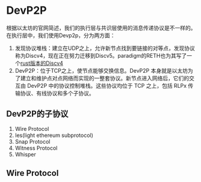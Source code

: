 # DevP2P
根据以太坊的官网简述，我们的执行层与共识层使用的消息传递协议是不一样的。
在执行层中，我们使用Devp2p，分为两方面：
1. 发现协议堆栈：建立在UDP之上，允许新节点找到要链接的对等点，发现协议称为Discv4，现在正在努力迁移到Discv5。paradigm的RETH也为其写了一个[rust版本的Discv4](https://github.com/paradigmxyz/reth/tree/427a8395f9d89aaab8ff563d6041af34cddbf425/crates/net/discv4)  
2. DevP2P：位于TCP之上，使节点能够交换信息。DevP2P 本身就是以太坊为了建立和维护点对点网络而实现的一整套协议。新节点进入网络后，它们的交互由 DevP2P 中的协议控制堆栈。这些协议均位于 TCP 之上，包括 RLPx 传输协议、有线协议和多个子协议。  

## DevP2P的子协议
1. Wire Protocol
2. les(light ethereum subprotocol)  
3. Snap  Protocol
4. Witness Protocol  
5. Whisper  

## Wire Protocol
